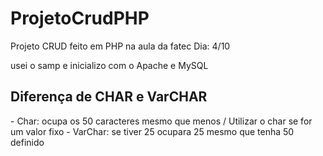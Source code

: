 # ProjetoCrudPHP
  Projeto CRUD feito em PHP na aula da fatec
  Dia: 4/10

  usei o samp e inicializo com o Apache e MySQL
  
  <h2>Diferença de CHAR e VarCHAR</h2>
  - Char: ocupa os 50 caracteres mesmo que menos / Utilizar o char se for um valor fixo
  - VarChar: se tiver 25 ocupara 25 mesmo que tenha 50 definido
